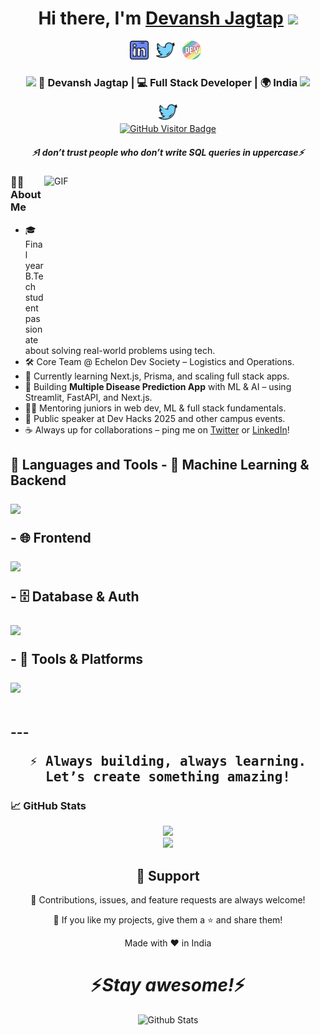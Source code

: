 <div align="center">
  <h1>Hi there, I'm <a href="#">Devansh Jagtap</a> <img src="https://media.giphy.com/media/hvRJCLFzcasrR4ia7z/giphy.gif" width="25px"></h1>
</div>

<p align='center'>
  <a href="https://www.linkedin.com/in/devansh_jagtap"><img height="30" src="https://raw.githubusercontent.com/8bithemant/8bithemant/master/linkedin.png?raw=true"></a>&nbsp;&nbsp;
  <a href="https://twitter.com/devansh_jagtap"><img height="30" src="https://raw.githubusercontent.com/8bithemant/8bithemant/master/twitter.png?raw=true"></a>&nbsp;&nbsp;
  <a href="https://dev.to/devanshjagtap"><img height="30" src="https://raw.githubusercontent.com/8bithemant/8bithemant/master/devto.png?raw=true"></a>&nbsp;&nbsp;
</p>

<div align="center">
  <h3><img src="https://media.giphy.com/media/WUlplcMpOCEmTGBtBW/giphy.gif" width="30"> 🙎 Devansh Jagtap | 💻 Full Stack Developer | 🌍 India <img src="https://media.giphy.com/media/WUlplcMpOCEmTGBtBW/giphy.gif" width="30"></h3>
</div>

<p align="center">
  <a href="https://twitter.com/devansh_jagtap"><img alt="Twitter Follow" height="30" src="https://raw.githubusercontent.com/8bithemant/8bithemant/master/twitter.png?raw=true"r&label=@devansh_jagtap"></a>
  <br>
  <a href="https://visitor-badge.glitch.me/badge?page_id=devanshjagtap.devanshjagtap"><img alt="GitHub Visitor Badge" src="https://visitor-badge.glitch.me/badge?page_id=devanshjagtap.devanshjagtap"></a>
</p>

<h5 align="center">
  <i>⚡️I don’t trust people who don’t write SQL queries in uppercase⚡️</i>
</h5>

<img align="right" height="270px" width="450px" alt="GIF" src="https://media.giphy.com/media/3FjEPbKqEPhPpmC8uY/giphy.gif" />

### 👨‍💻 About Me

- 🎓 Final year B.Tech student passionate about solving real-world problems using tech.
- 🛠 Core Team @ Echelon Dev Society – Logistics and Operations.
- 🧠 Currently learning Next.js, Prisma, and scaling full stack apps.
- 🧪 Building **Multiple Disease Prediction App** with ML & AI – using Streamlit, FastAPI, and Next.js.
- 👨‍🏫 Mentoring juniors in web dev, ML & full stack fundamentals.
- 📢 Public speaker at Dev Hacks 2025 and other campus events.
- ☕️ Always up for collaborations – ping me on [Twitter](https://twitter.com/devanshcodes) or [LinkedIn](https://www.linkedin.com/in/devanshjagtap)!

## 🚀 Languages and Tools  - 🧠 Machine Learning & Backend <p align="left">   <a href="https://skillicons.dev">     <img src="https://skillicons.dev/icons?i=py,sklearn,flask,nodejs,express" />   </a> </p>  - 🌐 Frontend <p align="left">   <a href="https://skillicons.dev">     <img src="https://skillicons.dev/icons?i=js,react,nextjs,tailwind,html,css" />   </a> </p>  - 🗄️ Database & Auth <p align="left">   <a href="https://skillicons.dev">     <img src="https://skillicons.dev/icons?i=firebase,mysql,prisma" />   </a> </p>  - 🧰 Tools & Platforms <p align="left">   <a href="https://skillicons.dev">     <img src="https://skillicons.dev/icons?i=git,github,vscode,notion,postman,vercel" />   </a> </p>  <br/>  --- <p align="center">   <samp>⚡ Always building, always learning. Let’s create something amazing!</samp> </p>

### 📈 GitHub Stats

<p align="center">
  <img src="https://github-readme-stats.vercel.app/api?username=devansh29092004&show_icons=true&theme=radical" />
  <br />
  <img src="https://github-readme-stats.vercel.app/api/top-langs/?username=devansh29092004&layout=compact&theme=radical" />
</p>

<h2 align="center">🤝 Support</h2>

<p align="center">🎀 Contributions, issues, and feature requests are always welcome!</p>

<p align="center">💙 If you like my projects, give them a ⭐ and share them!</p>

<p align="center">Made with ❤️ in India</p>

<h1 align='center'>⚡️<i>Stay awesome!</i>⚡️</h1>

<p align="center">
  <img src="https://raw.githubusercontent.com/mayhemantt/mayhemantt/Update/svg/Bottom.svg" alt="Github Stats">
</p>
